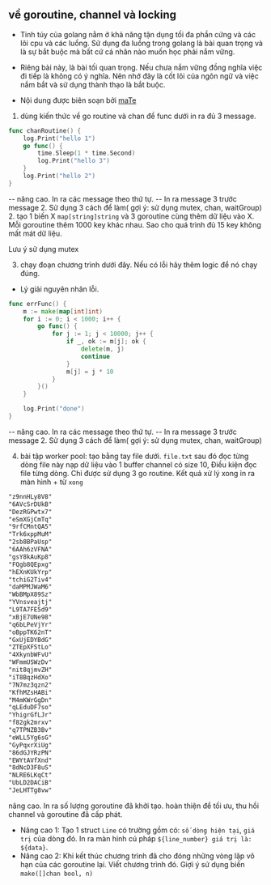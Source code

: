 ## về goroutine, channel và locking

- Tinh túy của golang nằm ở khả năng tận dụng tối đa phần cứng và các lõi cpu và các luồng. Sử dụng đa luồng trong golang là bài quan trọng và là sự bắt buộc mà bất cứ cá nhân nào muốn học phải nắm vững.

- Riêng bài này, là bài tối quan trọng. Nếu chưa nắm vững đồng nghĩa việc đi tiếp là không có ý nghĩa. Nên nhớ đây là cốt lõi của ngôn ngữ và việc nắm bắt và sử dụng thành thạo là bắt buộc.

- Nội dung được biên soạn bởi [maTe](fb.com/0.anhsang.0)

1. dùng kiến thức về go routine và chan đề func dưới in ra đủ 3 message.

```go
func chanRoutine() {
    log.Print("hello 1")
    go func() {
        time.Sleep(1 * time.Second)
        log.Print("hello 3")
    }
    log.Print("hello 2")
}

```

-- nâng cao. In ra các message theo thứ tự.
-- In ra message 3 trước message 2.
Sử dụng 3 cách để làm( gợi ý: sử dụng mutex, chan, waitGroup)
2. tạo 1 biến X `map[string]string` và 3 goroutine cùng thêm dữ liệu vào X. Mỗi goroutine thêm 1000 key khác nhau. Sao cho quá trình đủ 15 key không mất mát dữ liệu.

Lưu ý sử dụng mutex


3. chạy đoạn chương trình dưới đây. Nếu có lỗi hãy thêm logic để nó chạy đúng.
- Lý giải nguyên nhân lỗi.

```go
func errFunc() {
	m := make(map[int]int)
	for i := 0; i < 1000; i++ {
		go func() {
			for j := 1; j < 10000; j++ {
				if _, ok := m[j]; ok {
					delete(m, j)
					continue
				}
				m[j] = j * 10
			}
		}()
	}

	log.Print("done")
}

```

-- nâng cao. In ra các message theo thứ tự.
-- In ra message 3 trước message 2.
Sử dụng 3 cách để làm( gợi ý: sử dụng mutex, chan, waitGroup)


4. bài tập worker pool: tạo bằng tay file dưới. `file.txt` sau đó đọc từng dòng file này nạp dữ liệu vào 1 buffer channel có size 10, Điều kiện đọc file từng dòng. Chỉ được sử dụng 3 go routine. Kết quả xử lý xong ỉn ra màn hình + từ `xong`
```txt
"z9nnHLy8V8"
"6AVcSrDUkB"
"DezRGPwtx7"
"eSmXGjCmTq"
"9rfCMntQA5"
"Trk6xppMuM"
"2sb8BPaUsp"
"6AAh6zVFNA"
"gsY8kAuKp8"
"FQgb8QEpxg"
"hEXnKUkYrp"
"tchiG2Tiv4"
"daMPMJWaM6"
"WbBMpX89Sz"
"YVnsveajtj"
"L9TA7FE5d9"
"xBjE7UNe98"
"q6bLPeVjYr"
"oBppTK62nT"
"GxUjEDYBdG"
"ZTEpXFStLo"
"4XkynbWFvU"
"WFmmUSWzDv"
"nit8qjmvZH"
"iT8BqzHdXo"
"7N7mz3qzn2"
"KfhMZsHABi"
"M4mKWrGgDn"
"qLEduDF7so"
"YhigrGfLJr"
"f82gk2mrxv"
"q7TPNZB3Bv"
"eWLL5Yg6sG"
"GyPqxrXiUg"
"86dGJYRzPN"
"EWYtAVfXnd"
"8dNcD3F8uS"
"NLRE6LKqCt"
"UbLD2DACiB"
"JeLHTTg8vw"
```
nâng cao. In ra số lượng goroutine đã khởi tạo.
hoàn thiện để tối ưu, thu hồi channel và goroutine đã cấp phát.

- Nâng cao 1: Tạo 1 struct `Line` có trường gồm có: `số dòng hiện tại`, `giá trị` của dòng đó.
In ra màn hình cú pháp `${line_number} giá trị là: ${data}`.
- Nâng cao 2: Khi kết thúc chương trình đã cho đóng những vòng lặp vô hạn của các goroutine lại. Viết chương trình đó.
Giợi ý sử dụng biến `make([]chan bool, n)`
